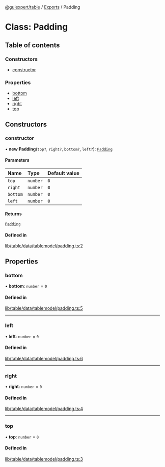 [@guiexpert/table](../README.md) / [Exports](../modules.md) / Padding

# Class: Padding

## Table of contents

### Constructors

- [constructor](Padding.md#constructor)

### Properties

- [bottom](Padding.md#bottom)
- [left](Padding.md#left)
- [right](Padding.md#right)
- [top](Padding.md#top)

## Constructors

### constructor

• **new Padding**(`top?`, `right?`, `bottom?`, `left?`): [`Padding`](Padding.md)

#### Parameters

| Name | Type | Default value |
| :------ | :------ | :------ |
| `top` | `number` | `0` |
| `right` | `number` | `0` |
| `bottom` | `number` | `0` |
| `left` | `number` | `0` |

#### Returns

[`Padding`](Padding.md)

#### Defined in

[lib/table/data/tablemodel/padding.ts:2](https://github.com/guiexperttable/ge-table/blob/65d38fc/libs/table/src/lib/table/data/tablemodel/padding.ts#L2)

## Properties

### bottom

• **bottom**: `number` = `0`

#### Defined in

[lib/table/data/tablemodel/padding.ts:5](https://github.com/guiexperttable/ge-table/blob/65d38fc/libs/table/src/lib/table/data/tablemodel/padding.ts#L5)

___

### left

• **left**: `number` = `0`

#### Defined in

[lib/table/data/tablemodel/padding.ts:6](https://github.com/guiexperttable/ge-table/blob/65d38fc/libs/table/src/lib/table/data/tablemodel/padding.ts#L6)

___

### right

• **right**: `number` = `0`

#### Defined in

[lib/table/data/tablemodel/padding.ts:4](https://github.com/guiexperttable/ge-table/blob/65d38fc/libs/table/src/lib/table/data/tablemodel/padding.ts#L4)

___

### top

• **top**: `number` = `0`

#### Defined in

[lib/table/data/tablemodel/padding.ts:3](https://github.com/guiexperttable/ge-table/blob/65d38fc/libs/table/src/lib/table/data/tablemodel/padding.ts#L3)
